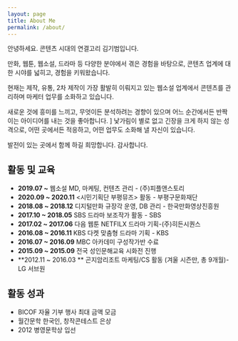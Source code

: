 ```yaml
---
layout: page
title: About Me
permalink: /about/
---
```


안녕하세요. 콘텐츠 시대의 연결고리 김기범입니다.

만화, 웹툰, 웹소설, 드라마 등 다양한 분야에서 겪은 경험을 바탕으로, 콘텐츠 업계에 대한 시야를 넓히고, 경험을 키워왔습니다.

현재는 제작, 유통, 2차 제작이 가장 활발히 이뤄지고 있는 웹소설 업계에서 콘텐츠를 관리하며 마케터 업무를 소화하고 있습니다.

새로운 것에 흥미를 느끼고, 무엇이든 분석하려는 경향이 있으며 어느 순간에서든 반짝이는 아이디어를 내는 것을 좋아합니다.
]
낯가림이 별로 없고 긴장을 크게 하지 않는 성격으로, 어떤 곳에서든 적응하고, 어떤 업무도 소화해 낼 자신이 있습니다.

발전이 있는 곳에서 함께 하길 희망합니다.
감사합니다.


## 활동 및 교육

* **2019.07 ~** 웹소설 MD, 마케팅, 컨텐츠 관리 - (주)피플앤스토리
* **2020.09 ~ 2020.11** <시민기획단 부평뮤즈> 활동 - 부평구문화재단 
* **2018.08 ~ 2018.12** 디지털만화 규장각 운영, DB 관리 - 한국만화영상진흥원
* **2017.10 ~ 2018.05** SBS 드라마 보조작가 활동 - SBS
* **2017.02 ~ 2017.06** 다음 웹툰 NETFILX 드라마 기획-(주)히든시퀀스
* **2016.08 ~ 2016.11** KBS 다켓 맞춤형 드라마 기획 - KBS
* **2016.07 ~ 2016.09** MBC 아카데미 구성작가반 수료
* **2015.09 ~ 2015.09** 전국 성인문해교육 시화전 진행
* **2012.11 ~ 2016.03 ** 곤지암리조트 마케팅/CS 활동 (겨울 시즌만, 총 9개월)-LG 서브원

## 활동 성과

- BICOF 자율 기부 행사 최대 금액 모금
- 월간문학 한국인, 창작콘테스트 은상
- 2012 병영문학상 입선
